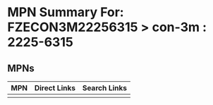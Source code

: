 



# MPN Summary For: FZECON3M22256315 > con-3m : 2225-6315

## MPNs
  

|MPN|Direct Links|Search Links|
| :--- | :--- | :--- |
||||
